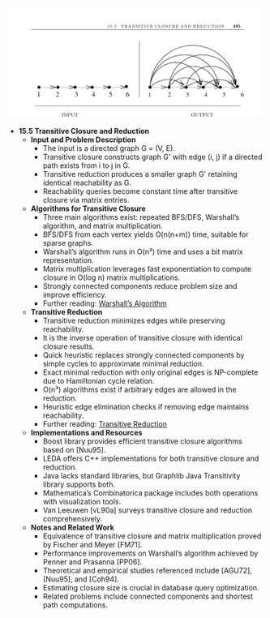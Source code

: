 ![ADM-ch15-graphs-transitive-closure](ADM-ch15-graphs-transitive-closure.best.png)

- **15.5 Transitive Closure and Reduction**
  - **Input and Problem Description**
    - The input is a directed graph G = (V, E).
    - Transitive closure constructs graph G' with edge (i, j) if a directed path exists from i to j in G.
    - Transitive reduction produces a smaller graph G' retaining identical reachability as G.
    - Reachability queries become constant time after transitive closure via matrix entries.
  - **Algorithms for Transitive Closure**
    - Three main algorithms exist: repeated BFS/DFS, Warshall’s algorithm, and matrix multiplication.
    - BFS/DFS from each vertex yields O(n(n+m)) time, suitable for sparse graphs.
    - Warshall’s algorithm runs in O(n³) time and uses a bit matrix representation.
    - Matrix multiplication leverages fast exponentiation to compute closure in O(log n) matrix multiplications.
    - Strongly connected components reduce problem size and improve efficiency.
    - Further reading: [Warshall’s Algorithm](https://en.wikipedia.org/wiki/Warshall%27s_algorithm)
  - **Transitive Reduction**
    - Transitive reduction minimizes edges while preserving reachability.
    - It is the inverse operation of transitive closure with identical closure results.
    - Quick heuristic replaces strongly connected components by simple cycles to approximate minimal reduction.
    - Exact minimal reduction with only original edges is NP-complete due to Hamiltonian cycle relation.
    - O(n³) algorithms exist if arbitrary edges are allowed in the reduction.
    - Heuristic edge elimination checks if removing edge maintains reachability.
    - Further reading: [Transitive Reduction](https://en.wikipedia.org/wiki/Transitive_reduction)
  - **Implementations and Resources**
    - Boost library provides efficient transitive closure algorithms based on [Nuu95].
    - LEDA offers C++ implementations for both transitive closure and reduction.
    - Java lacks standard libraries, but Graphlib Java Transitivity library supports both.
    - Mathematica’s Combinatorica package includes both operations with visualization tools.
    - Van Leeuwen [vL90a] surveys transitive closure and reduction comprehensively.
  - **Notes and Related Work**
    - Equivalence of transitive closure and matrix multiplication proved by Fischer and Meyer [FM71].
    - Performance improvements on Warshall’s algorithm achieved by Penner and Prasanna [PP06].
    - Theoretical and empirical studies referenced include [AGU72], [Nuu95], and [Coh94].
    - Estimating closure size is crucial in database query optimization.
    - Related problems include connected components and shortest path computations.
